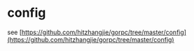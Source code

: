 # config

see [https://github.com/hitzhangjie/gorpc/tree/master/config](https://github.com/hitzhangjie/gorpc/tree/master/config)


